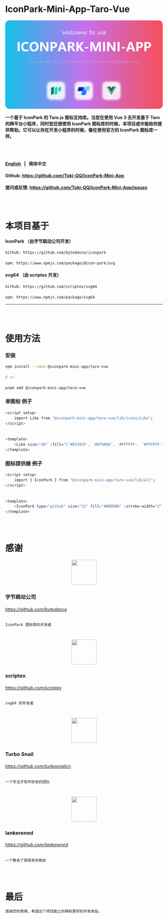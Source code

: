 # IconPark-Mini-App-Taro-Vue

<p align="center">
<img src="./iconpark-mini-app-taro-vue.png" >
<p></p>
<b>一个基于 IconPark 的 Taro.js 图标支持库。当您在使用 Vue 3 去开发基于 Taro 的跨平台小程序，同时您还想使用 IconPark 图标库的时候，本项目或许能给你提供帮助。它可以让你在开发小程序的时候，像在使用官方的 IconPark 图标库一样。</b>
<p>

<br/>
<br/>

#### <a href="./README_zh-CN.md">English<a> &nbsp; | &nbsp; 简体中文

#### Github: https://github.com/Toki-QQ/IconPark-Mini-App

#### 提问或反馈: https://github.com/Toki-QQ/IconPark-Mini-App/issues

<br/>
<br/>

# 本项目基于

#### IconPark （由字节跳动公司开发）

```bash
Github: https://github.com/bytedance/iconpark

npm: https://www.npmjs.com/package/@icon-park/svg
```

#### svg64 （由 scriptex 开发）

```bash
Github: https://github.com/scriptex/svg64

npm: https://www.npmjs.com/package/svg64
```

---

<br/>
<br/>

# 使用方法

### 安装

```bash
npm install --save @iconpark-mini-app/taro-vue

# or

pnpm add @iconpark-mini-app/taro-vue
```

### 单图标 例子

```bash
<script setup>
    import Like from "@iconpark-mini-app/taro-vue/lib/icons/Like";
</script>


<template>
    <Like size="48" :fill="['#E53935', '#EF9A9A', '#FFFFFF', '#FFFFFF']" theme="multi-color" />
</template>
```

### 图标提供器 例子

```bash
<script setup>
    import { IconPark } from "@iconpark-mini-app/taro-vue/lib/all";
</script>


<template>
    <IconPark type="github" size="32" fill="#BDBDBD" :stroke-width="2" />
</template>
```

<br/>
<br/>

# 感谢

<p align="center">
<img width="80" height="80" src="https://avatars.githubusercontent.com/u/4158466?s=200&v=4" >
</p>

### 字节跳动公司

###### https://github.com/bytedance

```bash
IconPark 图标库的开发者
```

#

<p align="center">
<img width="80" height="80" src="https://avatars.githubusercontent.com/u/4603539?v=4" >
</p>

### scriptex

###### https://github.com/scriptex

```bash
svg64 的开发者
```

#

<p align="center">
<img width="80" height="80" src="https://avatars.githubusercontent.com/u/110720510?s=200&v=4" >
</p>

### Turbo Snail

###### https://github.com/turbosnailcn

```bash
一个专注于软件研发的团队
```

#

<p align="center">
<img width="80" height="80" src="https://avatars.githubusercontent.com/u/57043221?v=4" >
</p>

### lankerened

###### https://github.com/lankerened

```bash
一个教会了我很多的朋友
```

<br/>
<br/>

# 最后

```bash
感谢您的使用，希望这个项目能让你拥有更好的开发体验。
```
